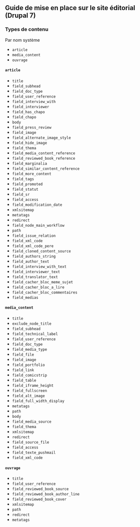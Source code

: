 ## Guide de mise en place sur le site éditorial (Drupal 7)

### Types de contenu 

Par nom système

- `article`
- `media_content`
- `ouvrage`

#### `article`

- `title`
- `field_subhead`
- `field_doc_type`
- `field_user_reference`
- `field_interview_with`
- `field_interviewer`
- `field_has_chapo`
- `field_chapo`
- `body`
- `field_press_review`
- `field_image`
- `field_alternate_image_style`
- `field_hide_image`
- `field_thema`
- `field_media_content_reference`
- `field_reviewed_book_reference`
- `field_marginalia`
- `field_similar_content_reference`
- `field_more_content`
- `field_tags`
- `field_promoted`
- `field_statut`
- `field_sr`
- `field_access`
- `field_modification_date`
- `xmlsitemap`
- `metatags`
- `redirect`
- `field_node_main_workflow`
- `path`
- `field_issue_relation`
- `field_xml_code`
- `field_xml_code_pere`
- `field_cloned_content_source`
- `field_authors_string`
- `field_author_text`
- `field_interview_with_text`
- `field_interviewer_text`
- `field_translator_text`
- `field_cacher_bloc_meme_sujet`
- `field_cacher_bloc_a_lire`
- `field_cacher_bloc_commentaires`
- `field_medias`

#### `media_content`

- `title`
- `exclude_node_title`
- `field_subhead`
- `field_technical_label`
- `field_user_reference`
- `field_doc_type`
- `field_media_type`
- `field_file`
- `field_image`
- `field_portfolio`
- `field_link`
- `field_comicstrip`
- `field_table`
- `field_iframe_height`
- `field_fullscreen`
- `field_alt_image`
- `field_full_width_display`
- `metatags`
- `path`
- `body`
- `field_media_source`
- `field_thema`
- `xmlsitemap`
- `redirect`
- `field_source_file`
- `field_access`
- `field_texte_pushmail`
- `field_xml_code`

#### `ouvrage`

- `title`
- `field_user_reference`
- `field_reviewed_book_source`
- `field_reviewed_book_author_line`
- `field_reviewed_book_cover`
- `xmlsitemap`
- `path`
- `redirect`
- `metatags`
